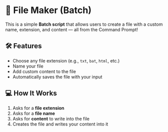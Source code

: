 # 📄 File Maker (Batch)

This is a simple **Batch script** that allows users to create a file with a custom name, extension, and content — all from the Command Prompt!

## 🛠 Features

- Choose any file extension (e.g., `txt`, `bat`, `html`, etc.)
- Name your file
- Add custom content to the file
- Automatically saves the file with your input

## 💻 How It Works

1. Asks for a **file extension**
2. Asks for a **file name**
3. Asks for **content** to write into the file
4. Creates the file and writes your content into it
